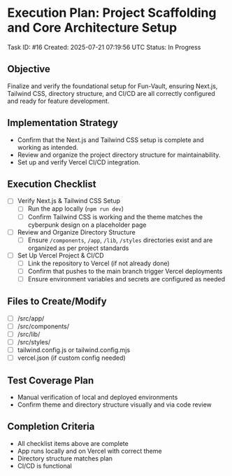 # Execution Plan: Project Scaffolding and Core Architecture Setup

Task ID: #16
Created: 2025-07-21 07:19:56 UTC
Status: In Progress

## Objective

Finalize and verify the foundational setup for Fun-Vault, ensuring Next.js, Tailwind CSS, directory structure, and CI/CD are all correctly configured and ready for feature development.

## Implementation Strategy

- Confirm that the Next.js and Tailwind CSS setup is complete and working as intended.
- Review and organize the project directory structure for maintainability.
- Set up and verify Vercel CI/CD integration.

## Execution Checklist

- [ ] Verify Next.js & Tailwind CSS Setup
  - [ ] Run the app locally (`npm run dev`)
  - [ ] Confirm Tailwind CSS is working and the theme matches the cyberpunk design on a placeholder page
- [ ] Review and Organize Directory Structure
  - [ ] Ensure `/components`, `/app`, `/lib`, `/styles` directories exist and are organized as per project standards
- [ ] Set Up Vercel Project & CI/CD
  - [ ] Link the repository to Vercel (if not already done)
  - [ ] Confirm that pushes to the main branch trigger Vercel deployments
  - [ ] Ensure environment variables and secrets are configured as needed

## Files to Create/Modify

- [ ] /src/app/
- [ ] /src/components/
- [ ] /src/lib/
- [ ] /src/styles/
- [ ] tailwind.config.js or tailwind.config.mjs
- [ ] vercel.json (if custom config needed)

## Test Coverage Plan

- Manual verification of local and deployed environments
- Confirm theme and directory structure visually and via code review

## Completion Criteria

- All checklist items above are complete
- App runs locally and on Vercel with correct theme
- Directory structure matches plan
- CI/CD is functional

